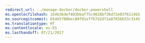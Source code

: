 ```yaml
---
redirect_url: ../manage-docker/docker-powershell
ms.openlocfilehash: 1b4b36def403bbaf75c9828bf36d72e83f6114b5
ms.sourcegitcommit: 65de5708bec89f01ef7b7d2df2a87656b53c3145
ms.translationtype: HT
ms.contentlocale: es-ES
ms.lasthandoff: 07/21/2017
---
```

